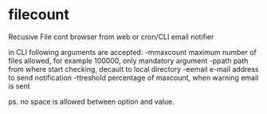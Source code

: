 # filecount
Recusive File cont browser from web or cron/CLI email notifier

in CLI following arguments are accepted:
-mmaxcount  maximum number of files allowed, for example 100000, only mandatory argument
-ppath      path from where start checking, decault to local directory
-eemail     e-mail address to send notification
-ttreshold  percentage of maxcount, when warning email is sent

ps. no space is allowed between option and value.
